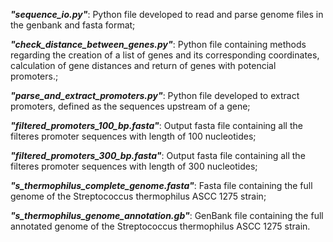 ***"sequence_io.py"***: Python file developed to read and parse genome files in the genbank and fasta format;<br/>

***"check_distance_between_genes.py"***: Python file containing methods regarding the creation of a list of genes and its corresponding coordinates, calculation of gene distances and return of genes with potencial promoters.;<br/>

***"parse_and_extract_promoters.py"***: Python file developed to extract promoters, defined as the sequences upstream of a gene;<br/>

***"filtered_promoters_100_bp.fasta"***: Output fasta file containing all the filteres promoter sequences with length of 100 nucleotides;<br/>

***"filtered_promoters_300_bp.fasta"***:  Output fasta file containing all the filteres promoter sequences with length of 300 nucleotides;<br/>

***"s_thermophilus_complete_genome.fasta"***: Fasta file containing the full genome of the Streptococcus thermophilus ASCC 1275 strain;<br/>

***"s_thermophilus_genome_annotation.gb"***: GenBank file containing the full annotated genome of the Streptococcus thermophilus ASCC 1275 strain.
